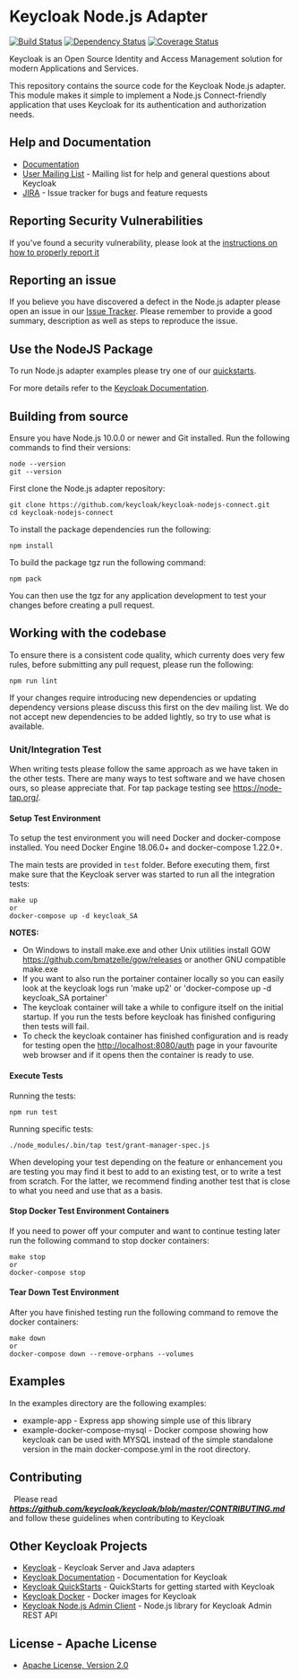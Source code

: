 # Keycloak Node.js Adapter

[![Build Status](https://travis-ci.org/keycloak/keycloak-nodejs-connect.svg?branch=master)](https://travis-ci.org/keycloak/keycloak-nodejs-connect)
[![Dependency Status](https://img.shields.io/david/keycloak/keycloak-nodejs-connect.svg?style=flat-square)](https://david-dm.org/keycloak/keycloak-nodejs-connect)
[![Coverage Status](https://coveralls.io/repos/github/keycloak/keycloak-nodejs-connect/badge.svg?branch=master)](https://coveralls.io/github/keycloak/keycloak-nodejs-connect?branch=master)

Keycloak is an Open Source Identity and Access Management solution for modern Applications and Services.

This repository contains the source code for the Keycloak Node.js adapter. This module makes it simple to implement a Node.js Connect-friendly
application that uses Keycloak for its authentication and authorization needs.

## Help and Documentation

* [Documentation](https://www.keycloak.org/documentation.html)
* [User Mailing List](https://groups.google.com/d/forum/keycloak-user) - Mailing list for help and general questions about Keycloak
* [JIRA](https://issues.jboss.org/projects/KEYCLOAK) - Issue tracker for bugs and feature requests

## Reporting Security Vulnerabilities

If you've found a security vulnerability, please look at the [instructions on how to properly report it](http://www.keycloak.org/security.html)

## Reporting an issue

If you believe you have discovered a defect in the Node.js adapter please open an issue in our [Issue Tracker](https://issues.jboss.org/projects/KEYCLOAK).
Please remember to provide a good summary, description as well as steps to reproduce the issue.

## Use the NodeJS Package

To run Node.js adapter examples please try one of our [quickstarts](https://github.com/keycloak/keycloak-quickstarts.git).

For more details refer to the [Keycloak Documentation](https://www.keycloak.org/documentation.html).

## Building from source

Ensure you have Node.js 10.0.0 or newer and Git installed. Run the following commands to find their versions:

    node --version
    git --version

First clone the Node.js adapter repository:

    git clone https://github.com/keycloak/keycloak-nodejs-connect.git
    cd keycloak-nodejs-connect

To install the package dependencies run the following:

    npm install

To build the package tgz run the following command:

    npm pack

You can then use the tgz for any application development to test your changes before creating a pull request.

## Working with the codebase

To ensure there is a consistent code quality, which currenty does very few rules, before submitting any pull request, please run the following:

    npm run lint

If your changes require introducing new dependencies or updating dependency versions please discuss this first on the
dev mailing list. We do not accept new dependencies to be added lightly, so try to use what is available.

### Unit/Integration Test

When writing tests please follow the same approach as we have taken in the other tests. There are many ways to
test software and we have chosen ours, so please appreciate that. For tap package testing see <https://node-tap.org/>.

#### Setup Test Environment

To setup the test environment you will need Docker and docker-compose installed. You need Docker Engine 18.06.0+ and docker-compose 1.22.0+.

The main tests are provided in `test` folder. Before executing them, first make sure that the Keycloak server was started to run all the integration tests:

    make up
    or
    docker-compose up -d keycloak_SA

**NOTES:**

* On Windows to install make.exe and other Unix utilities install GOW <https://github.com/bmatzelle/gow/releases> or another GNU compatible make.exe
* If you want to also run the portainer container locally so you can easily look at the keycloak logs run 'make up2' or 'docker-compose up -d keycloak_SA portainer'
* The keycloak container will take a while to configure itself on the initial startup. If you run the tests before keycloak  has finished configuring then tests will fail.
* To check the keycloak container  has finished configuration and is ready for testing open the <http://localhost:8080/auth> page in your favourite web browser and if it opens then the container is ready to use.

#### Execute Tests

Running the tests:

    npm run test

Running specific tests:

    ./node_modules/.bin/tap test/grant-manager-spec.js

When developing your test depending on the feature or  enhancement you are testing you may find it best to add to an existing test, or to write a test from scratch. For the latter, we recommend finding another test that is close to what you need and use that as a basis.

#### Stop Docker Test Environment Containers

If you need to power off your computer and want to continue testing later run the following command to stop docker containers:

    make stop
    or
    docker-compose stop

#### Tear Down Test Environment

After you have finished testing run the following command to remove the docker containers:

    make down
    or
    docker-compose down --remove-orphans --volumes


## Examples

In the examples directory are the following examples:

* example-app - Express app showing simple use of this library
* example-docker-compose-mysql - Docker compose showing how keycloak can be used with MYSQL instead of the simple standalone version in the main docker-compose.yml in the root directory.

## Contributing

&nbsp;
Please read ***<https://github.com/keycloak/keycloak/blob/master/CONTRIBUTING.md>*** and follow these guidelines when contributing to Keycloak

## Other Keycloak Projects

* [Keycloak](https://github.com/keycloak/keycloak) - Keycloak Server and Java adapters
* [Keycloak Documentation](https://github.com/keycloak/keycloak-documentation) - Documentation for Keycloak
* [Keycloak QuickStarts](https://github.com/keycloak/keycloak-quickstarts) - QuickStarts for getting started with Keycloak
* [Keycloak Docker](https://github.com/jboss-dockerfiles/keycloak) - Docker images for Keycloak
* [Keycloak Node.js Admin Client](https://github.com/keycloak/keycloak-nodejs-admin-client) - Node.js library for Keycloak Admin REST API

## License - Apache License

* [Apache License, Version 2.0](LICENSE.txt)
